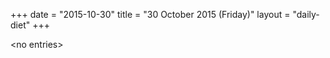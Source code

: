 +++
date = "2015-10-30"
title = "30 October 2015 (Friday)"
layout = "daily-diet"
+++


\<no entries\>

